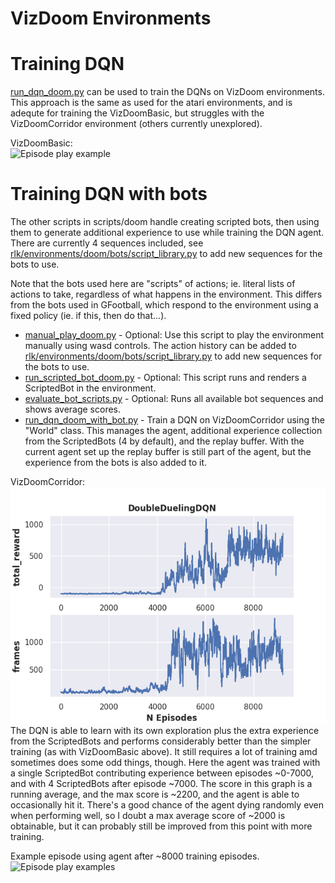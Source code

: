 # VizDoom Environments

# Training DQN
[run_dqn_doom.py](scripts/run_dqn_doom.py) can be used to train the DQNs on VizDoom environments. This approach is the same as used for the atari environments, and is adequte for training the VizDoomBasic, but struggles with the VizDoomCorridor environment (others currently unexplored). 

VizDoomBasic:     
![Episode play example](../../images/DQNAgentDoom.gif)

# Training DQN with bots
The other scripts in scripts/doom handle creating scripted bots, then using them to generate additional experience to use while training the DQN agent. There are currently 4 sequences included, see [rlk/environments/doom/bots/script_library.py](rlk/environments/doom/bots/script_library.py) to add new sequences for the bots to use. 

Note that the bots used here are "scripts" of actions; ie. literal lists of actions to take, regardless of what happens in the environment. This differs from the bots used in GFootball, which respond to the environment using a fixed policy (ie. if this, then do that...).   

 - [manual_play_doom.py](scripts/doom/manual_play_doom.py) - Optional: Use this script to play the environment manually using wasd controls. The action history can be added to [rlk/environments/doom/bots/script_library.py](rlk/environments/doom/bots/script_library.py) to add new sequences for the bots to use.  
 - [run_scripted_bot_doom.py](scripts/doom/run_scripted_bot_doom.py) - Optional: This script runs and renders a ScriptedBot in the environment.
 - [evaluate_bot_scripts.py](scripts/doom/evaluate_bot_scripts.py) - Optional: Runs all available bot sequences and shows average scores.
 - [run_dqn_doom_with_bot.py](scripts/doom/run_dqn_doom_with_bot.py) - Train a DQN on VizDoomCorridor using the "World" class. This manages the agent, additional experience collection from the ScriptedBots (4 by default), and the replay buffer. With the current agent set up the replay buffer is still part of the agent, but the experience from the bots is also added to it.  


VizDoomCorridor:  
![Current performance](../../images/DDDQN_doom_corridor_at_10k.png)  
The DQN is able to learn with its own exploration plus the extra experience from the ScriptedBots and performs considerably better than the simpler training (as with VizDoomBasic above). It still requires a lot of training amd sometimes does some odd things, though. Here the agent was trained with a single ScriptedBot contributing experience between episodes ~0-7000, and with 4 ScriptedBots after episode ~7000. The score in this graph is a running average, and the max score is ~2200, and the agent is able to occasionally hit it. There's a good chance of the agent dying randomly even when performing well, so I doubt a max average score of ~2000 is obtainable, but it can probably still be improved from this point with more training.  

Example episode using agent after ~8000 training episodes.  
![Episode play examples](../../images/DDQN_doom_corridor_example_at_8k.gif)  
